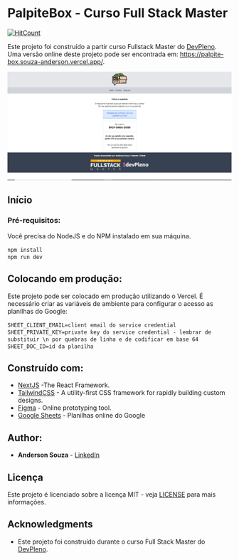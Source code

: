 # PalpiteBox - Curso Full Stack Master

[![HitCount](https://hits.dwyl.com/souza-anderson/souza-anderson/palpite-box.svg)](https://hits.dwyl.com/souza-anderson/souza-anderson/palpite-box)

Este projeto foi construído a partir curso Fullstack Master do [DevPleno](https://devpleno.com). Uma versão online deste projeto pode ser encontrada em: https://palpite-box.souza-anderson.vercel.app/.

![Preview](https://github.com/souza-anderson/palpite-box/blob/master/print.png?raw=true)

## Início



### Pré-requisitos:

Você precisa do NodeJS e do NPM instalado em sua máquina.

```
npm install
npm run dev
```

## Colocando em produção:

Este projeto pode ser colocado em produção utilizando o Vercel. É necessário criar as variáveis de ambiente para configurar o acesso as planilhas do Google:

```
SHEET_CLIENT_EMAIL=client email do service credential
SHEET_PRIVATE_KEY=private key do service credential - lembrar de substituir \n por quebras de linha e de codificar em base 64
SHEET_DOC_ID=id da planilha
```

## Construído com:

* [NextJS](https://nextjs.org/) -The React Framework.
* [TailwindCSS](https://tailwindcss.com/) - A utility-first CSS framework for
rapidly building custom designs.
* [Figma](https://figma.com/) - Online prototyping tool.
* [Google Sheets](https://drive.google.com) - Planilhas online do Google

## Author:

* **Anderson Souza** - [LinkedIn](https://www.linkedin.com/in/anderson-felipe-souza/)


## Licença

Este projeto é licenciado sobre a licença MIT - veja [LICENSE](LICENSE) para mais informações.

## Acknowledgments

* Este projeto foi construído durante o curso Full Stack Master do [DevPleno](https://devpleno.com).

